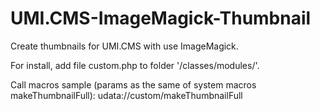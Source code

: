 # UMI.CMS-ImageMagick-Thumbnail
Create thumbnails for UMI.CMS with use ImageMagick.

For install, add file custom.php to folder '/classes/modules/'.

Call macros sample (params as the same of system macros makeThumbnailFull): udata://custom/makeThumbnailFull
